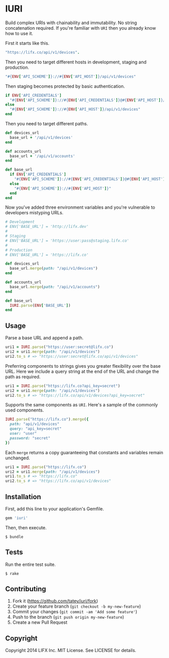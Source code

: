 # IURI

Build complex URIs with chainability and immutability. No string
concatenation required. If you're familiar with `URI` then you already know
how to use it.

First it starts like this.

``` ruby
"https://lifx.co/api/v1/devices".
```

Then you need to target different hosts in development, staging and
production.

``` ruby
"#{ENV['API_SCHEME']}://#{ENV['API_HOST']}/api/v1/devices"
```

Then staging becomes protected by basic authentication.

``` ruby
if ENV['API_CREDENTIALS']
  "#{ENV['API_SCHEME']}://#{ENV['API_CREDENTIALS']}@#{ENV['API_HOST']}/api/v1/devices"
else
  "#{ENV['API_SCHEME']}://#{ENV['API_HOST']}/api/v1/devices"
end
```

Then you need to target different paths.

``` ruby
def devices_url
  base_url + '/api/v1/devices'
end

def accounts_url
  base_url + '/api/v1/accounts'
end

def base_url
  if ENV['API_CREDENTIALS']
    "#{ENV['API_SCHEME']}://#{ENV['API_CREDENTIALS']}@#{ENV['API_HOST']}"
  else
    "#{ENV['API_SCHEME']}://#{ENV['API_HOST']}"
  end
end
```

Now you've added three environment variables and you're vulnerable to
developers mistyping URLs.

``` ruby
# Development
# ENV['BASE_URL'] = 'http://lifx.dev'
#
# Staging
# ENV['BASE_URL'] = 'https://user:pass@staging.lifx.co'
#
# Production
# ENV['BASE_URL'] = 'https://lifx.co'

def devices_url
  base_url.merge(path: "/api/v1/devices")
end

def accounts_url
  base_url.merge(path: "/api/v1/accounts")
end

def base_url
  IURI.parse(ENV['BASE_URL'])
end
```

## Usage

Parse a base URL and append a path.

``` ruby
uri1 = IURI.parse("https://user:secret@lifx.co")
uri2 = uri1.merge(path: "/api/v1/devices")
uri2.to_s # => "https://user:secret@lifx.co/api/v1/devices"
```

Preferring components to strings gives you greater flexibility over the
base URL. Here we include a query string at the end of the URL and change
the path as required.

``` ruby
uri1 = IURI.parse("https://lifx.co?api_key=secret")
uri2 = uri1.merge(path: "/api/v1/devices")
uri2.to_s # => "https://lifx.co/api/v1/devices?api_key=secret"
```

Supports the same components as `URI`. Here's a sample of the commonly
used components.

``` ruby
IURI.parse("https://lifx.co").merge({
  path: "api/v1/devices"
  query: "api_key=secret"
  user: "user"
  password: "secret"
})
```

Each `merge` returns a copy guaranteeing that constants and variables
remain unchanged.

``` ruby
uri1 = IURI.parse("https://lifx.co")
uri2 = uri1.merge(path: "/api/v1/devices")
uri1.to_s # => "https://lifx.co"
uri2.to_s # => "https://lifx.co/api/v1/devices"
```

## Installation

First, add this line to your application's Gemfile.

``` ruby
gem 'iuri'
```

Then, then execute.

```
$ bundle
```

## Tests

Run the entire test suite.

```
$ rake
```

## Contributing

1. Fork it (https://github.com/tatey/iuri/fork)
2. Create your feature branch (`git checkout -b my-new-feature`)
3. Commit your changes (`git commit -am 'Add some feature'`)
4. Push to the branch (`git push origin my-new-feature`)
5. Create a new Pull Request

## Copyright

Copyright 2014 LIFX Inc. MIT License. See LICENSE for details.
